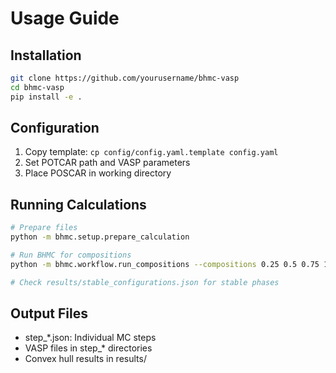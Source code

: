 # Usage Guide

## Installation
```bash
git clone https://github.com/yourusername/bhmc-vasp
cd bhmc-vasp
pip install -e .
```

## Configuration
1. Copy template: `cp config/config.yaml.template config.yaml`
2. Set POTCAR path and VASP parameters
3. Place POSCAR in working directory

## Running Calculations
```bash
# Prepare files
python -m bhmc.setup.prepare_calculation

# Run BHMC for compositions
python -m bhmc.workflow.run_compositions --compositions 0.25 0.5 0.75 1.0

# Check results/stable_configurations.json for stable phases
```

## Output Files
- step_*.json: Individual MC steps
- VASP files in step_* directories
- Convex hull results in results/